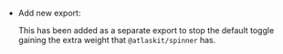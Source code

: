 - Add new export: <LoadingToggle />
  
  This has been added as a separate export to stop the default toggle gaining the extra
  weight that `@atlaskit/spinner` has.